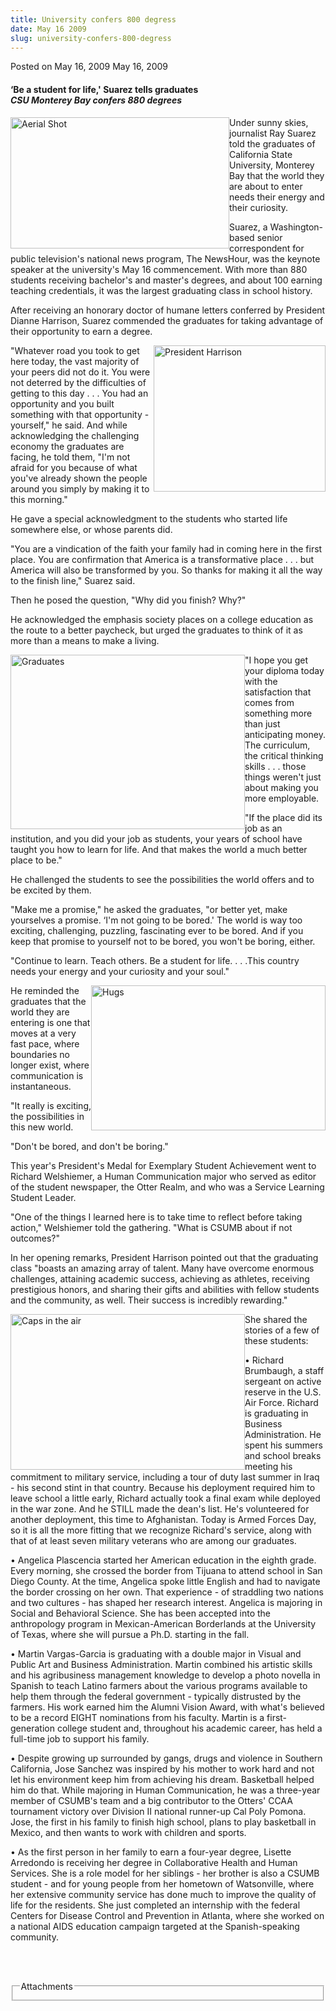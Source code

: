 ```yaml
---
title: University confers 800 degress
date: May 16 2009
slug: university-confers-800-degress
---
```


 



<span class="date">Posted on May 16, 2009    </span>
May 16, 2009<br>
<h4>&#x2018;Be a student for life,&apos; Suarez tells graduates<em><br>
CSU Monterey Bay confers 880 degrees</br></em></h4>
<p><img alt="Aerial Shot" height="210" src="https://news.csumb.edu/sites/default/files/65/igx_migrate/images/2009aerial-shot.png" style="float:left" width="350">Under sunny skies, journalist Ray
Suarez told the graduates of California State University, Monterey
Bay that the world they are about to enter needs their energy and
their curiosity.</img></p>
<p>Suarez, a Washington-based senior correspondent for public
television&apos;s national news program, The NewsHour, was the keynote
speaker at the university&apos;s May 16 commencement. With more than 880
students receiving bachelor&apos;s and master&apos;s degrees, and about 100
earning teaching credentials, it was the largest graduating class
in school history.</p>
<p>After receiving an honorary doctor of humane letters conferred
by President Dianne Harrison, Suarez commended the graduates for
taking advantage of their opportunity to earn a degree.</p>
<p><img alt="President Harrison" height="234" src="https://news.csumb.edu/sites/default/files/65/igx_migrate/images/President-Harrison_wcaption.png" style="float:right" width="275">&quot;Whatever road you took to get
here today, the vast majority of your peers did not do it. You were
not deterred by the difficulties of getting to this day . . . You
had an opportunity and you built something with that opportunity -
yourself,&quot; he said. And while acknowledging the challenging economy
the graduates are facing, he told them, &quot;I&apos;m not afraid for you
because of what you&apos;ve already shown the people around you simply
by making it to this morning.&quot;</img></p>
<p>He gave a special acknowledgment to the students who started
life somewhere else, or whose parents did.</p>
<p>&quot;You are a vindication of the faith your family had in coming
here in the first place. You are confirmation that America is a
transformative place . . . but America will also be transformed by
you. So thanks for making it all the way to the finish line,&quot;
Suarez said.</p>
<p>Then he posed the question, &quot;Why did you finish? Why?&quot;</p>
<p>He acknowledged the emphasis society places on a college
education as the route to a better paycheck, but urged the
graduates to think of it as more than a means to make a living.</p>
<p><img alt="Graduates" height="279" src="https://news.csumb.edu/sites/default/files/65/igx_migrate/images/2009Graduates.png" style="float:left" width="375">&quot;I hope you get your diploma today
with the satisfaction that comes from something more than just
anticipating money. The curriculum, the critical thinking skills .
. . those things weren&apos;t just about making you more employable.</img></p>
<p>&quot;If the place did its job as an institution, and you did your
job as students, your years of school have taught you how to learn
for life. And that makes the world a much better place to be.&quot;</p>
<p>He challenged the students to see the possibilities the world
offers and to be excited by them.</p>
<p>&quot;Make me a promise,&quot; he asked the graduates, &quot;or better yet,
make yourselves a promise. &#x2018;I&apos;m not going to be bored.&apos; The world
is way too exciting, challenging, puzzling, fascinating ever to be
bored. And if you keep that promise to yourself not to be bored,
you won&apos;t be boring, either.</p>
<p>&quot;Continue to learn. Teach others. Be a student for life. . .
.This country needs your energy and your curiosity and your
soul.&quot;</p>
<p><img alt="Hugs" height="232" src="https://news.csumb.edu/sites/default/files/65/igx_migrate/images/2009hugs.png" style="float:right" width="375">He reminded the graduates that
the world they are entering is one that moves at a very fast pace,
where boundaries no longer exist, where communication is
instantaneous.</img></p>
<p>&quot;It really is exciting, the possibilities in this new world.</p>
<p>&quot;Don&apos;t be bored, and don&apos;t be boring.&quot;</p>
<p>This year&apos;s President&apos;s Medal for Exemplary Student Achievement
went to Richard Welshiemer, a Human Communication major who served
as editor of the student newspaper, the Otter Realm, and who was a
Service Learning Student Leader.</p>
<p>&quot;One of the things I learned here is to take time to reflect
before taking action,&quot; Welshiemer told the gathering. &quot;What is
CSUMB about if not outcomes?&quot;</p>
<p>In her opening remarks, President Harrison pointed out that the
graduating class &quot;boasts an amazing array of talent. Many have
overcome enormous challenges, attaining academic success, achieving
as athletes, receiving prestigious honors, and sharing their gifts
and abilities with fellow students and the community, as well.
Their success is incredibly rewarding.&quot;</p>
<p><img alt="Caps in the air" height="249" src="https://news.csumb.edu/sites/default/files/65/igx_migrate/images/2009caps-in-the-air.png" style="float:left" width="375">She shared the stories of a few of
these students:</img></p>
<p>&#x2022; Richard Brumbaugh, a staff sergeant on active reserve in the
U.S. Air Force. Richard is graduating in Business Administration.
He spent his summers and school breaks meeting his commitment to
military service, including a tour of duty last summer in Iraq -
his second stint in that country. Because his deployment required
him to leave school a little early, Richard actually took a final
exam while deployed in the war zone. And he STILL made the dean&apos;s
list. He&apos;s volunteered for another deployment, this time to
Afghanistan. Today is Armed Forces Day, so it is all the more
fitting that we recognize Richard&apos;s service, along with that of at
least seven military veterans who are among our graduates.</p>
<p>&#x2022; Angelica Plascencia started her American education in the
eighth grade. Every morning, she crossed the border from Tijuana to
attend school in San Diego County. At the time, Angelica spoke
little English and had to navigate the border crossing on her own.
That experience - of straddling two nations and two cultures - has
shaped her research interest. Angelica is majoring in Social and
Behavioral Science. She has been accepted into the anthropology
program in Mexican-American Borderlands at the University of Texas,
where she will pursue a Ph.D. starting in the fall.</p>
<p>&#x2022; Martin Vargas-Garcia is graduating with a double major in
Visual and Public Art and Business Administration. Martin combined
his artistic skills and his agribusiness management knowledge to
develop a photo novella in Spanish to teach Latino farmers about
the various programs available to help them through the federal
government - typically distrusted by the farmers. His work earned
him the Alumni Vision Award, with what&apos;s believed to be a record
EIGHT nominations from his faculty. Martin is a first-generation
college student and, throughout his academic career, has held a
full-time job to support his family.</p>
<p>&#x2022; Despite growing up surrounded by gangs, drugs and violence in
Southern California, Jose Sanchez was inspired by his mother to
work hard and not let his environment keep him from achieving his
dream. Basketball helped him do that. While majoring in Human
Communication, he was a three-year member of CSUMB&apos;s team and a big
contributor to the Otters&apos; CCAA tournament victory over Division II
national runner-up Cal Poly Pomona. Jose, the first in his family
to finish high school, plans to play basketball in Mexico, and then
wants to work with children and sports.</p>
<p>&#x2022; As the first person in her family to earn a four-year degree,
Lisette Arredondo is receiving her degree in Collaborative Health
and Human Services. She is a role model for her siblings - her
brother is also a CSUMB student - and for young people from her
hometown of Watsonville, where her extensive community service has
done much to improve the quality of life for the residents. She
just completed an internship with the federal Centers for Disease
Control and Prevention in Atlanta, where she worked on a national
AIDS education campaign targeted at the Spanish-speaking
community.</p>
<p>&#xA0;</p>
<br>
<fieldset class="fieldgroup group-attachments">
<legend>Attachments</legend>
<div class="field field-type-emvideo field-field-attach-video">
<div class="field-items">
<div class="field-item odd">
<div class="emvideo emvideo-video emvideo-"/>
</div>
</div>
</div>
</fieldset>
</br></br>




 
